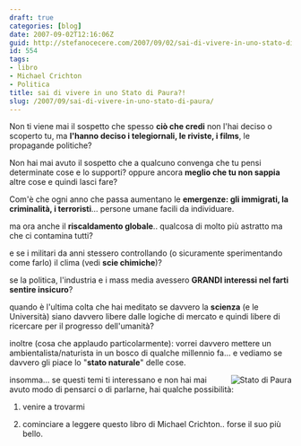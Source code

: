```yaml
---
draft: true
categories: [blog]
date: 2007-09-02T12:16:06Z
guid: http://stefanocecere.com/2007/09/02/sai-di-vivere-in-uno-stato-di-paura/
id: 554
tags:
- libro
- Michael Crichton
- Politica
title: sai di vivere in uno Stato di Paura?!
slug: /2007/09/sai-di-vivere-in-uno-stato-di-paura/
---
```


Non ti viene mai il sospetto che spesso **ciò che credi** non l'hai deciso o scoperto tu, ma **l'hanno deciso i telegiornali, le riviste, i films**, le propagande politiche?

Non hai mai avuto il sospetto che a qualcuno convenga che tu pensi determinate cose e lo supporti? oppure ancora **meglio che tu non sappia** altre cose e quindi lasci fare?

Com'è che ogni anno che passa aumentano le **emergenze: gli immigrati, la criminalità, i terroristi**… persone umane facili da individuare.

ma ora anche il **riscaldamento globale**.. qualcosa di molto più astratto ma che ci contamina tutti?

e se i militari da anni stessero controllando (o sicuramente sperimentando come farlo) il clima (vedi **scie chimiche**)?

se la politica, l'industria e i mass media avessero **GRANDI interessi nel farti sentire insicuro**?

quando è l'ultima colta che hai meditato se davvero la **scienza** (e le Università) siano davvero libere dalle logiche di mercato e quindi libere di ricercare per il progresso dell'umanità?

inoltre (cosa che applaudo particolarmente): vorrei davvero mettere un ambientalista/naturista in un bosco di qualche millennio fa… e vediamo se davvero gli piace lo "**stato naturale**" delle cose.

<img src="http://stefanocecere.com/wp-content/uploads/sites/3/2007/09/crichton_stato_di_paura.thumbnail.jpg" title="Stato di Paura" alt="Stato di Paura" align="right" />insomma… se questi temi ti interessano e non hai mai avuto modo di pensarci o di parlarne, hai qualche possibilità:

1) venire a trovarmi

2) cominciare a leggere questo libro di Michael Crichton.. forse il suo più bello.